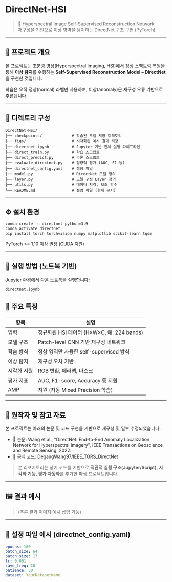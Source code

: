 
# DirectNet-HSI

> 🌈 Hyperspectral Image Self-Supervised Reconstruction Network  
> 재구성을 기반으로 이상 영역을 탐지하는 DirectNet 구조 구현 (PyTorch)

---

## 📌 프로젝트 개요

본 프로젝트는 초분광 영상(Hyperspectral Imaging, HSI)에서 정상 스펙트럼 복원을 통해 **이상 탐지**를 수행하는 **Self-Supervised Reconstruction Model – DirectNet**을 구현한 것입니다.

학습은 오직 정상(normal) 라벨만 사용하며, 이상(anomaly)은 재구성 오류 기반으로 추론됩니다.

---

## 📁 디렉토리 구성

```
DirectNet-HSI/
├── checkpoints/             # 학습된 모델 저장 디렉토리
├── figs/                    # 시각화된 예시 결과 저장
├── directnet.ipynb          # Jupyter 기반 전체 실행 파이프라인
├── direct_train.py          # 학습 스크립트
├── direct_predict.py        # 추론 스크립트
├── evaluate_directnet.py    # 정량적 평가 (AUC, F1 등)
├── directnet_config.yaml    # 설정 파일
├── model.py                 # DirectNet 모델 정의
├── layer.py                 # 모델 구성 Layer 정의
├── utils.py                 # 데이터 처리, 보조 함수
└── README.md                # 설명 파일 (현재 문서)
```

---

## ⚙️ 설치 환경

```bash
conda create -n directnet python=3.9
conda activate directnet
pip install torch torchvision numpy matplotlib scikit-learn tqdm
```

PyTorch >= 1.10 이상 권장 (CUDA 지원)

---

## 🧪 실행 방법 (노트북 기반)

Jupyter 환경에서 다음 노트북을 실행합니다:

```bash
directnet.ipynb
```


## 📌 주요 특징

| 항목          | 설명 |
|---------------|------|
| 입력          | 정규화된 HSI 데이터 (H×W×C, 예: 224 bands) |
| 모델 구조     | Patch-level CNN 기반 재구성 네트워크 |
| 학습 방식     | 정상 영역만 사용한 self-supervised 방식 |
| 이상 탐지     | 재구성 오차 기반 |
| 시각화 지원   | RGB 변환, 에러맵, 마스크 |
| 평가 지표     | AUC, F1-score, Accuracy 등 지원 |
| AMP           | 지원 (자동 Mixed Precision 학습) |

---

## 🔗 원작자 및 참고 자료

본 프로젝트는 아래의 논문 및 코드 구현을 기반으로 재구성 및 일부 수정되었습니다.

- 📘 논문: Wang et al., "DirectNet: End-to-End Anomaly Localization Network for Hyperspectral Imagery", IEEE Transactions on Geoscience and Remote Sensing, 2022.
- 🔗 공식 코드: [DegangWang97/IEEE_TGRS_DirectNet](https://github.com/DegangWang97/IEEE_TGRS_DirectNet)

> 본 리포지토리는 상기 코드를 기반으로 **직관적 실행 구조(Jupyter/Script), 시각화 기능, 평가 자동화**를 추가한 파생 프로젝트입니다.

---

## 🖼️ 결과 예시

> (추론 결과 이미지 예시 삽입 가능)

---

## 📝 설정 파일 예시 (directnet_config.yaml)

```yaml
epochs: 100
batch_size: 64
patch_size: 17
lr: 0.001
save_freq: 10
patience: 30
dataset: YourDatasetName
```
